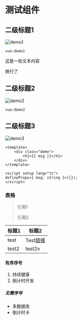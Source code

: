 # 测试组件

## 二级标题1

![demo1](https://www.zhaodaoshi.com/imgs/ans1_img.svg)

`vue:demo1`

这是一些文本内容

换行了

## 二级标题2

![demo2](https://www.zhaodaoshi.com/imgs/ans1_img.svg)

`vue:demo2`

## 二级标题3

![demo3](https://www.zhaodaoshi.com/imgs/ans1_img.svg)

```vue
<template>
    <div class="demo">
        <h1>{{ msg }}</h1>
    </div>
</template>

<script setup lang="ts">
defineProps<{ msg: string }>({});
</script>
```

### 表格

> 引用1
>
> 引用2

| 标题1 | 标题2                     |
| ----- | ------------------------- |
| test  | Test[链接](www.kooci.net) |
| test2 | test2v                    |

#### 有序序号

1. 持续健康
2. 倒计时开发

##### 无需序号

- 多数据库
- 倒计时卡
